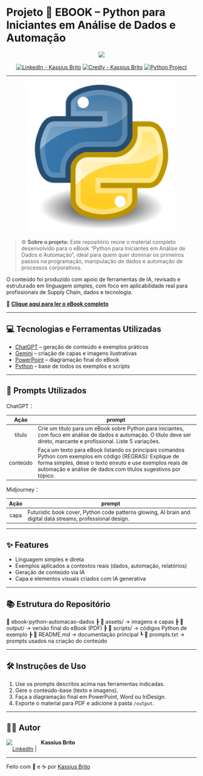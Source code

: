 # Projeto 📘 EBOOK – Python para Iniciantes em Análise de Dados e Automação 
<p align="center">
    <img width="120" src=".github/assets/banner.png">
</p>

<p align="center">
<a href="https://www.linkedin.com/in/kassius-kb/"><img src="https://img.shields.io/badge/LinkedIn-Kassius%20Brito-0A66C2?logo=linkedin&logoColor=white" alt="LinkedIn - Kassius Brito"></a>
<a href="https://www.credly.com/users/kassius-brito/badges#credly"><img src="https://img.shields.io/badge/Credly-Certifications-orange?logo=credly&logoColor=white" alt="Credly - Kassius Brito"></a>
<a href="https://www.python.org/" title="Go to Python homepage"><img src="https://img.shields.io/badge/Python-Automation%20%26%20Data%20Analysis-blue?logo=python&amp;logoColor=yellow" alt="Python Project"></a>
</p>

-------

<p align="center">
<img 
    src="./assets/cover.png"
    width="400"  
/>
</p>



> ⚙️ **Sobre o projeto:** Este repositório reúne o material completo desenvolvido para o eBook “Python para Iniciantes em Análise de Dados e Automação”, ideal para quem quer dominar os primeiros passos na programação, manipulação de dados e automação de processos corporativos.  

O conteúdo foi produzido com apoio de ferramentas de IA, revisado e estruturado em linguagem simples, com foco em aplicabilidade real para profissionais de Supply Chain, dados e tecnologia.  

📗 [**Clique aqui para ler o eBook completo**](https://github.com/Kassius1996/ebook-python-automacao-dados/blob/main/output/Ebook_Python_Automacao.pdf)

---

## 💻 Tecnologias e Ferramentas Utilizadas

- [ChatGPT](https://chat.openai.com/) – geração de conteúdo e exemplos práticos  
- [Gemini](https://gemini.google.com/app) – criação de capas e imagens ilustrativas  
- [PowerPoint](https://www.microsoft.com/en/microsoft-365/powerpoint) – diagramação final do eBook  
- [Python](https://www.python.org/) – base de todos os exemplos e scripts  

---

## 🧠 Prompts Utilizados

ChatGPT：

|   Ação   | prompt                                                                                                                                                                                                                                                                                            |
| :------: | -------------------------------------------------------------------------------------------------------------------------------------------------------------------------------------------------------------------------------------------------------------------------------------------------- |
|  título  | Crie um título para um eBook sobre Python para iniciantes, com foco em análise de dados e automação. O título deve ser direto, marcante e profissional. Liste 5 variações.                                                                                                                        |
| conteúdo | Faça um texto para eBook listando os principais comandos Python com exemplos em código {REGRAS}: Explique de forma simples, deixe o texto enxuto e use exemplos reais de automação e análise de dados com títulos sugestivos por tópico.                                                        |

Midjourney：

|  Ação  | prompt                                                                                                       |
| :----: | ------------------------------------------------------------------------------------------------------------ |
| capa   | Futuristic book cover, Python code patterns glowing, AI brain and digital data streams, professional design. |

---

## ✨ Features

- Linguagem simples e direta  
- Exemplos aplicados a contextos reais (dados, automação, relatórios)  
- Geração de conteúdo via IA  
- Capa e elementos visuais criados com IA generativa  

---

## 📚 Estrutura do Repositório

📂 ebook-python-automacao-dados
┣ 📁 assets/ → imagens e capas
┣ 📁 output/ → versão final do eBook (PDF)
┣ 📁 scripts/ → códigos Python de exemplo
┣ 📄 README.md → documentação principal
┗ 📄 prompts.txt → prompts usados na criação do conteúdo


---

## 🛠️ Instruções de Uso

1. Use os prompts descritos acima nas ferramentas indicadas.  
2. Gere o conteúdo-base (texto e imagens).  
3. Faça a diagramação final em PowerPoint, Word ou InDesign.  
4. Exporte o material para PDF e adicione à pasta `/output`.  

---

## 👨‍💻 Autor

<p>
    <img 
      align=left 
      margin=10 
      width=80 
      src="https://avatars.githubusercontent.com/u/166886301?v=4"
    />
    <p>&nbsp;&nbsp;&nbsp;<strong>Kassius Brito</strong><br>
    &nbsp;&nbsp;&nbsp;
        <a href="https://www.linkedin.com/in/kassius-kb">LinkedIn</a>&nbsp;|&nbsp;
        </p>
</p>

---

Feito com 🧠 e ☕ por [Kassius Brito](https://github.com/Kassius1996)
